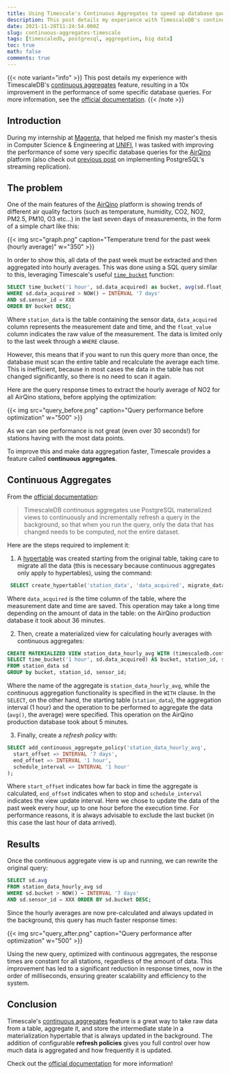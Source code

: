 ```yaml
---
title: Using Timescale's Continuous Aggregates to speed up database queries
description: This post details my experience with TimescaleDB's continuous aggregates feature, resulting in a 10x improvement in the performance of some specific database queries.
date: 2021-11-28T11:24:54.000Z
slug: continuous-aggregates-timescale
tags: [timescaledb, postgresql, aggregation, big data]
toc: true
math: false
comments: true
---
```


{{< note variant="info" >}}
This post details my experience with TimescaleDB's [continuous aggregates](https://docs.timescale.com/timescaledb/latest/how-to-guides/continuous-aggregates/about-continuous-aggregates/) feature, resulting in a 10x improvement in the performance of some specific database queries. For more information, see the [official documentation](https://docs.timescale.com/timescaledb/latest/how-to-guides/continuous-aggregates/).
{{< /note >}}

## Introduction

During my internship at [Magenta](https://magentalab.it), that helped me finish my master's thesis in Computer Science & Engineering at [UNIFI](https://unifi.it/), I was tasked with improving the performance of some very specific database queries for the [AirQino](https://airqino.it/en/) platform (also check out [previous post](/blog/2021/10/wildfly-docker-timescale/) on implementing PostgreSQL's streaming replication).

## The problem

One of the main features of the [AirQino](https://airqino.it/en/) platform is showing trends of different air quality factors (such as temperature, humidity, CO2, NO2, PM2.5, PM10, O3 etc...) in the last seven days of measurements, in the form of a simple chart like this:

{{< img src="graph.png" caption="Temperature trend for the past week (hourly average)" w="350" >}}

In order to show this, all data of the past week must be extracted and then aggregated into hourly averages. This was done using a SQL query similar to this, leveraging Timescale's useful [`time_bucket`](https://docs.timescale.com/api/latest/hyperfunctions/time_bucket/) function:

```sql
SELECT time_bucket('1 hour', sd.data_acquired) as bucket, avg(sd.float_value) FROM station_data sd
WHERE sd.data_acquired > NOW() − INTERVAL '7 days'
AND sd.sensor_id = XXX
ORDER BY bucket DESC;
```

Where `station_data` is the table containing the sensor data, `data_acquired` column represents the measurement date and time, and the `float_value` column indicates the raw value of the measurement. The data is limited only to the last week through a `WHERE` clause.

However, this means that if you want to run this query more than once, the database must scan the entire table and recalculate the average each time. This is inefficient, because in most cases the data in the table has not changed significantly, so there is no need to scan it again.

Here are the query response times to extract the hourly average of NO2 for all AirQino stations, before applying the optimization:

{{< img src="query_before.png" caption="Query performance before optimization" w="500" >}}

As we can see performance is not great (even over 30 seconds!) for stations having with the most data points.

To improve this and make data aggregation faster, Timescale provides a feature called **continuous aggregates**.

## Continuous Aggregates

From the [official documentation](https://docs.timescale.com/timescaledb/latest/how-to-guides/continuous-aggregates/):

> TimescaleDB continuous aggregates use PostgreSQL materialized views to continuously and incrementally refresh a query in the background, so that when you run the query, only the data that has changed needs to be computed, not the entire dataset.

Here are the steps required to implement it:

1. A [hypertable](https://docs.timescale.com/timescaledb/latest/how-to-guides/hypertables/) was created starting from the original table, taking care to migrate all the data (this is necessary because continuous aggregates only apply to hypertables), using the command:

```sql {linenos=false}
 SELECT create_hypertable('station_data', 'data_acquired', migrate_data => true);
```

Where `data_acquired` is the time column of the table, where the measurement date and time are saved. This operation may take a long time depending on the amount of data in the table: on the AirQino production database it took about 36 minutes.

2. Then, create a materialized view for calculating hourly averages with continuous aggregates:

```sql
CREATE MATERIALIZED VIEW station_data_hourly_avg WITH (timescaledb.continuous) AS
SELECT time_bucket('1 hour', sd.data_acquired) AS bucket, station_id, sensor_id, avg(sd.float_value)
FROM station_data sd
GROUP by bucket, station_id, sensor_id;
```

Where the name of the aggregate is `station_data_hourly_avg`, while the continuous aggregation functionality is specified in the `WITH` clause. In the `SELECT`, on the other hand, the starting table (`station_data`), the aggregation interval (1 hour) and the operation to be performed to aggregate the data (`avg()`, the average) were specified. This operation on the AirQino production database took about 5 minutes.

3. Finally, create a _refresh policy_ with:

```sql
SELECT add_continuous_aggregate_policy('station_data_hourly_avg',
  start_offset => INTERVAL '7 days',
  end_offset => INTERVAL '1 hour',
  schedule_interval => INTERVAL '1 hour'
);
```

Where `start_offset` indicates how far back in time the aggregate is calculated, `end_offset` indicates when to stop and `schedule_interval` indicates the view update interval. Here we chose to update the data of the past week every hour, up to one hour before the execution time. For performance reasons, it is always advisable to exclude the last bucket (in this case the last hour of data arrived).

## Results

Once the continuous aggregate view is up and running, we can rewrite the original query:

```sql
SELECT sd.avg
FROM station_data_hourly_avg sd
WHERE sd.bucket > NOW() − INTERVAL '7 days'
AND sd.sensor_id = XXX ORDER BY sd.bucket DESC;
```

Since the hourly averages are now pre-calculated and always updated in the background, this query has much faster response times:

{{< img src="query_after.png" caption="Query performance after optimization" w="500" >}}

Using the new query, optimized with continuous aggregates, the response times are constant for all stations, regardless of the amount of data. This improvement has led to a significant reduction in response times, now in the order of milliseconds, ensuring greater scalability and efficiency to the system.

## Conclusion

Timescale's [continuous aggregates](https://docs.timescale.com/timescaledb/latest/how-to-guides/continuous-aggregates/about-continuous-aggregates/) feature is a great way to take raw data from a table, aggregate it, and store the intermediate state in a materialization hypertable that is always updated in the background. The addition of configurable **refresh policies** gives you full control over how much data is aggregated and how frequently it is updated.

Check out the [official documentation](https://docs.timescale.com/timescaledb/latest/how-to-guides/continuous-aggregates/) for more information!
